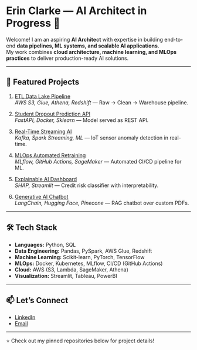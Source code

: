 # Erin Clarke — AI Architect in Progress 🚀  

Welcome! I am an aspiring **AI Architect** with expertise in building end-to-end **data pipelines, ML systems, and scalable AI applications**.  
My work combines **cloud architecture, machine learning, and MLOps practices** to deliver production-ready AI solutions.  

---

## 📂 Featured Projects  

1. [ETL Data Lake Pipeline](https://github.com/MangoScooter/nyc-taxi-datalake)  
   *AWS S3, Glue, Athena, Redshift* — Raw → Clean → Warehouse pipeline.  

2. [Student Dropout Prediction API](https://github.com/MangoScooter/Student-Dropout-Prediction-API)  
   *FastAPI, Docker, Sklearn* — Model served as REST API.  

3. [Real-Time Streaming AI](https://github.com/MangoScooter/Real-Time-Streaming-AI)  
   *Kafka, Spark Streaming, ML* — IoT sensor anomaly detection in real-time.  

4. [MLOps Automated Retraining](https://github.com/MangoScooter/MLOps-Automated-Retraining)  
   *MLflow, GitHub Actions, SageMaker* — Automated CI/CD pipeline for ML.  

5. [Explainable AI Dashboard](https://github.com/MangoScooter/Explainable-AI-Dashboard)  
   *SHAP, Streamlit* — Credit risk classifier with interpretability.  

6. [Generative AI Chatbot](https://github.com/MangoScooter/RainbowGuard)  
   *LangChain, Hugging Face, Pinecone* — RAG chatbot over custom PDFs.  

---

## 🛠️ Tech Stack  

- **Languages:** Python, SQL  
- **Data Engineering:** Pandas, PySpark, AWS Glue, Redshift  
- **Machine Learning:** Scikit-learn, PyTorch, TensorFlow  
- **MLOps:** Docker, Kubernetes, MLflow, CI/CD (GitHub Actions)  
- **Cloud:** AWS (S3, Lambda, SageMaker, Athena)  
- **Visualization:** Streamlit, Tableau, PowerBI  

---

## 📫 Let’s Connect  

- [LinkedIn](https://linkedin.com/in/your-linkedin)  
- [Email](mailto:sweetfire09@gmail.com)  

---

⭐ Check out my pinned repositories below for project details!  
